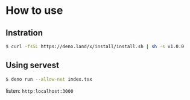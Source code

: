 # How to use

## Instration
```bash
$ curl -fsSL https://deno.land/x/install/install.sh | sh -s v1.0.0 
```

## Using servest
```bash
$ deno run --allow-net index.tsx
```
listen: `http:localhost:3000`
